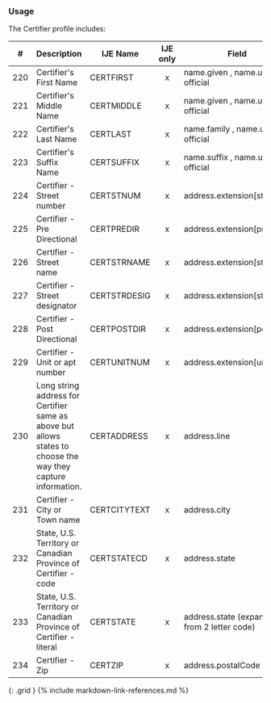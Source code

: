 ### Usage
The Certifier profile includes:

| **#** |  **Description**   |  **IJE Name**   | IJE only |  **Field**  |  **Type**  | **Value Set**  |
| :---------: | ------------- | ------------ | :----------: |---------- | -------- | -------- |
| 220 | Certifier's First Name | CERTFIRST| x|name.given , name.use = official | string |  | 
| 221 | Certifier's Middle Name | CERTMIDDLE| x|name.given , name.use = official | string |  | 
| 222 | Certifier's Last Name | CERTLAST| x|name.family , name.use = official | string |  | 
| 223 | Certifier's Suffix Name | CERTSUFFIX| x|name.suffix , name.use = official | string |  | 
| 224 | Certifier - Street number | CERTSTNUM| x|address.extension[stnum] | string |  | 
| 225 | Certifier - Pre Directional | CERTPREDIR| x|address.extension[predir] | string |  | 
| 226 | Certifier - Street name | CERTSTRNAME| x|address.extension[stname] | string |  | 
| 227 | Certifier - Street designator | CERTSTRDESIG| x|address.extension[stdesig] | string |  | 
| 228 | Certifier - Post Directional | CERTPOSTDIR| x|address.extension[postdir] | string |  | 
| 229 | Certifier - Unit or apt number | CERTUNITNUM| x|address.extension[unitnum] | string |  | 
| 230 | Long string address for Certifier same as above but allows states to choose the way they capture information. | CERTADDRESS| x|address.line  | string |  | 
| 231 | Certifier - City or Town name | CERTCITYTEXT| x|address.city  | string |  | 
| 232 | State, U.S. Territory or Canadian Province of Certifier - code | CERTSTATECD| x|address.state | string | [StatesTerritoriesProvincesVS] | 
| 233 | State, U.S. Territory or Canadian Province of Certifier - literal | CERTSTATE| x|address.state (expanded from 2 letter code) | string |  | 
| 234 | Certifier - Zip | CERTZIP| x|address.postalCode | string |  | 
{: .grid }
{% include markdown-link-references.md %}

